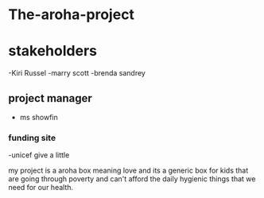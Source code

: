 # The-aroha-project


# stakeholders 

-Kiri Russel
-marry scott
-brenda sandrey 

## project manager 
- ms showfin 

### funding site 
-unicef give a little 



my project is a aroha box meaning love and its a generic box for kids that are going through poverty and can't afford the daily hygienic things that we need for our health. 

